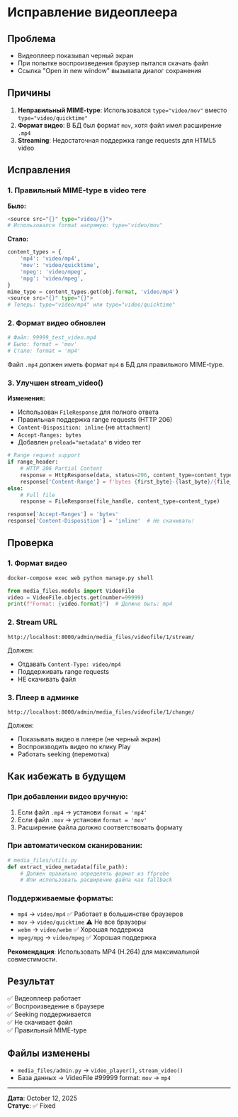 # Исправление видеоплеера

## Проблема
- Видеоплеер показывал черный экран
- При попытке воспроизведения браузер пытался скачать файл
- Ссылка "Open in new window" вызывала диалог сохранения

## Причины
1. **Неправильный MIME-type**: Использовался `type="video/mov"` вместо `type="video/quicktime"`
2. **Формат видео**: В БД был формат `mov`, хотя файл имел расширение `.mp4`
3. **Streaming**: Недостаточная поддержка range requests для HTML5 video

## Исправления

### 1. Правильный MIME-type в video теге

**Было:**
```python
<source src="{}" type="video/{}">
# Использовался format напрямую: type="video/mov"
```

**Стало:**
```python
content_types = {
    'mp4': 'video/mp4',
    'mov': 'video/quicktime',
    'mpeg': 'video/mpeg',
    'mpg': 'video/mpeg',
}
mime_type = content_types.get(obj.format, 'video/mp4')
<source src="{}" type="{}">
# Теперь: type="video/mp4" или type="video/quicktime"
```

### 2. Формат видео обновлен

```python
# Файл: 99999_test_video.mp4
# Было: format = 'mov'
# Стало: format = 'mp4'
```

Файл `.mp4` должен иметь формат `mp4` в БД для правильного MIME-type.

### 3. Улучшен stream_video()

**Изменения:**
- Использован `FileResponse` для полного ответа
- Правильная поддержка range requests (HTTP 206)
- `Content-Disposition: inline` (не `attachment`)
- `Accept-Ranges: bytes`
- Добавлен `preload="metadata"` в video тег

```python
# Range request support
if range_header:
    # HTTP 206 Partial Content
    response = HttpResponse(data, status=206, content_type=content_type)
    response['Content-Range'] = f'bytes {first_byte}-{last_byte}/{file_size}'
else:
    # Full file
    response = FileResponse(file_handle, content_type=content_type)

response['Accept-Ranges'] = 'bytes'
response['Content-Disposition'] = 'inline'  # Не скачивать!
```

## Проверка

### 1. Формат видео
```bash
docker-compose exec web python manage.py shell
```
```python
from media_files.models import VideoFile
video = VideoFile.objects.get(number=99999)
print(f"Format: {video.format}")  # Должно быть: mp4
```

### 2. Stream URL
```
http://localhost:8000/admin/media_files/videofile/1/stream/
```

Должен:
- Отдавать `Content-Type: video/mp4`
- Поддерживать range requests
- НЕ скачивать файл

### 3. Плеер в админке
```
http://localhost:8000/admin/media_files/videofile/1/change/
```

Должен:
- Показывать видео в плеере (не черный экран)
- Воспроизводить видео по клику Play
- Работать seeking (перемотка)

## Как избежать в будущем

### При добавлении видео вручную:
1. Если файл `.mp4` → установи `format = 'mp4'`
2. Если файл `.mov` → установи `format = 'mov'`
3. Расширение файла должно соответствовать формату

### При автоматическом сканировании:
```python
# media_files/utils.py
def extract_video_metadata(file_path):
    # Должен правильно определять формат из ffprobe
    # Или использовать расширение файла как fallback
```

### Поддерживаемые форматы:
- `mp4` → `video/mp4` ✅ Работает в большинстве браузеров
- `mov` → `video/quicktime` ⚠️ Не все браузеры
- `webm` → `video/webm` ✅ Хорошая поддержка
- `mpeg/mpg` → `video/mpeg` ✅ Хорошая поддержка

**Рекомендация**: Использовать MP4 (H.264) для максимальной совместимости.

## Результат

✅ Видеоплеер работает  
✅ Воспроизведение в браузере  
✅ Seeking поддерживается  
✅ Не скачивает файл  
✅ Правильный MIME-type  

## Файлы изменены
- `media_files/admin.py` → `video_player()`, `stream_video()`
- База данных → VideoFile #99999 format: `mov` → `mp4`

---

**Дата**: October 12, 2025  
**Статус**: ✅ Fixed

